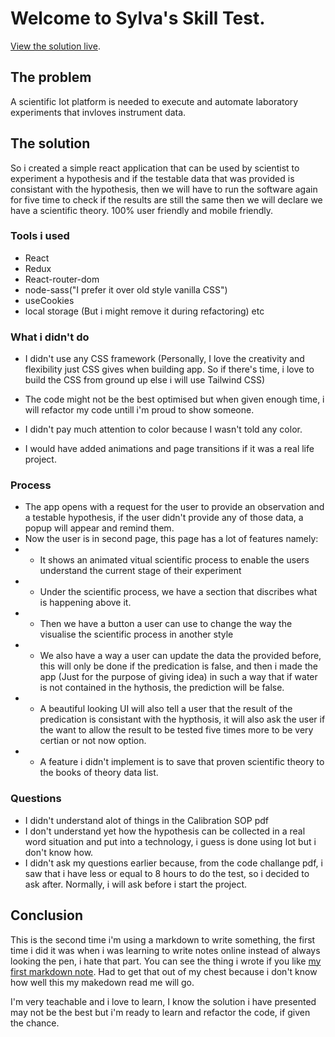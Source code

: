 # Welcome to Sylva's Skill Test.
[View the solution live](https://61f437f445ac8a46ddb9cfbf--eloquent-poincare-3daf56.netlify.app/).

## The problem

A scientific Iot platform is needed to execute and automate laboratory experiments that invloves instrument data.

## The solution

So i created a simple react application that can be used by scientist to experiment a hypothesis and if the testable data that was provided is consistant with the hypothesis, then we will have to run the software again for five time to check if the results are still the same then we will declare we have a scientific theory. 100% user friendly and mobile friendly.

### Tools i used

- React 
- Redux 
- React-router-dom 
- node-sass("I prefer it over old style vanilla CSS")
- useCookies
- local storage (But i might remove it during refactoring) etc

### What i didn't do

- I didn't use any CSS framework (Personally, I love the creativity and flexibility just CSS gives when building app. So if there's time, i love to build the CSS from ground up else i will use Tailwind CSS)

- The code might not be the best optimised but when given enough time, i will refactor my code untill i'm proud to show someone.
- I didn't pay much attention to color because I wasn't told any color.
- I would have added animations and page transitions if it was a real life project.

### Process

- The app opens with a request for the user to provide an observation and a testable hypothesis, if the user didn't provide any of those data, a popup will appear and remind them.
- Now the user is in second page, this page has a lot of features namely:
- - It shows an animated vitual scientific process to enable the users understand the current stage of their experiment
- - Under the scientific process, we have a section that discribes what is happening above it.
- - Then we have a button a user can use to change the way the visualise the scientific process in another style
- - We also have a way a user can update the data the provided before, this will only be done if the predication is false, and then i made the app (Just for the purpose of giving idea) in such a way that if water is not contained in the hythosis, the prediction will be false.
- - A beautiful looking UI will also tell a user that the result of the predication is consistant with the  hypthosis, it will also ask the user if the want to allow the result to be tested five times more to be very certian or not now option.
- - A feature i didn't implement is to save that proven scientific theory to the books of theory data list.

### Questions
- I didn't understand alot of things in the Calibration SOP pdf
- I don't understand yet how the hypothesis can be collected in a real word situation and put into a technology, i guess is done using Iot but i don't know how.
- I didn't ask my questions earlier because, from the code challange pdf, i saw that i have less or equal to 8 hours to do the test, so i decided to ask after. Normally, i will ask before i start the project.


## Conclusion
This is the second time i'm using a markdown to write something, the first time i did it was when i was learning to write notes online instead of always looking the pen, i hate that part. You can see the thing i wrote if you like [my first markdown note](https://sylvasblog.com/). Had to get that out of my chest because i don't know how well this my makedown read me will go.

I'm very teachable and i love to learn, I know the solution i have presented may not be the best but i'm ready to learn and refactor the code, if given the chance.


